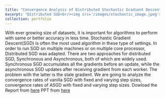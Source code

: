 ```yaml
---
title: "Convergence Analysis of Distributed Stochastic Gradient Descent Algorithms"
excerpt: "Distributed SGD<br/><img src='/images/stochastic_image.jpeg'>"
collection: portfolio
---
```


With ever growing size of datasets, it is important for algorithms to perform with same or better accuracy in less time. Stochastic Gradient Descent(SGD) is often the most used algorithm in these type of settings. In order to run SGD on multiple machines or on multiple core processor, Distributed SGD was adapted. There are two approaches for distributed SGD, Synchronous and Asynchronous, both of which are widely used. Synchronous SGD accumulates all the gradients before an update, while the asynchronous SGD updates after receiving gradient from each worker. The problem with the latter is the stale gradient. We are going to analyze the convergence rates of vanilla SGD with fixed and varying step sizes, convergence rates of ASGD with fixed and varying step sizes.
Dowload the Report from [here](https://drive.google.com/file/d/1uEx20Tt-tSjxjFDjL_jM16Ubwog2QtxS/view?usp=sharing)
PPT from [here](https://drive.google.com/file/d/1FDizojSglez8gJWJzVTmBAHnrRbn2PUS/view?usp=sharing)
